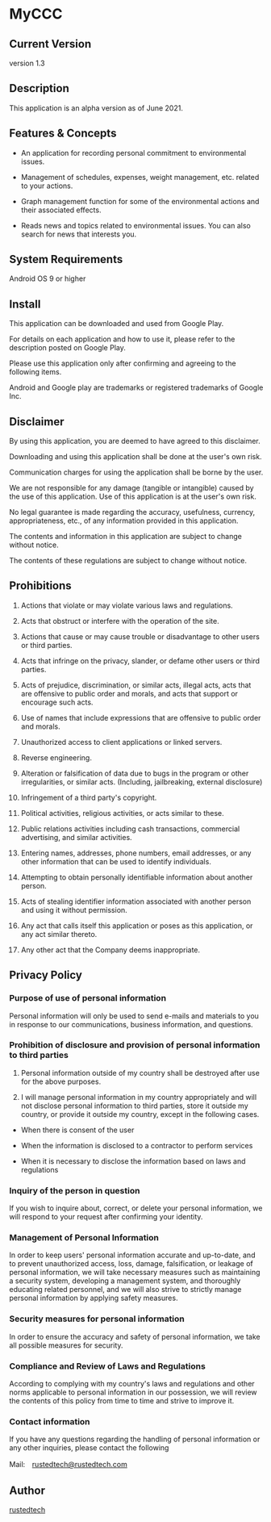 # MyCCC

## Current Version
version 1.3

## Description
This application is an alpha version as of June 2021.

## Features & Concepts

- An application for recording personal commitment to environmental issues.

- Management of schedules, expenses, weight management, etc. related to your actions.

- Graph management function for some of the environmental actions and their associated effects.

- Reads news and topics related to environmental issues. You can also search for news that interests you.

## System Requirements

Android OS 9 or higher

## Install

This application can be downloaded and used from Google Play.

For details on each application and how to use it, please refer to the description posted on Google Play.

Please use this application only after confirming and agreeing to the following items.

Android and Google play are trademarks or registered trademarks of Google Inc.

## Disclaimer

By using this application, you are deemed to have agreed to this disclaimer.

Downloading and using this application shall be done at the user's own risk.

Communication charges for using the application shall be borne by the user.

We are not responsible for any damage (tangible or intangible) caused by the use of this application. Use of this application is at the user's own risk.

No legal guarantee is made regarding the accuracy, usefulness, currency, appropriateness, etc., of any information provided in this application.

The contents and information in this application are subject to change without notice.

The contents of these regulations are subject to change without notice.

## Prohibitions

1.  Actions that violate or may violate various laws and regulations. 

2.  Acts that obstruct or interfere with the operation of the site. 

3.  Actions that cause or may cause trouble or disadvantage to other users or third parties. 

4.  Acts that infringe on the privacy, slander, or defame other users or third parties. 

5.  Acts of prejudice, discrimination, or similar acts, illegal acts, acts that are offensive to public order and morals, and acts that support or encourage such acts.
 
6.  Use of names that include expressions that are offensive to public order and morals. 

7.  Unauthorized access to client applications or linked servers. 

8.  Reverse engineering. 

9.  Alteration or falsification of data due to bugs in the program or other irregularities, or similar acts. (Including, jailbreaking, external disclosure) 

10. Infringement of a third party's copyright. 

11. Political activities, religious activities, or acts similar to these. 

12. Public relations activities including cash transactions, commercial advertising, and similar activities. 

13. Entering names, addresses, phone numbers, email addresses, or any other information that can be used to identify individuals. 

14. Attempting to obtain personally identifiable information about another person. 

15. Acts of stealing identifier information associated with another person and using it without permission. 

16. Any act that calls itself this application or poses as this application, or any act similar thereto. 

17. Any other act that the Company deems inappropriate.

## Privacy Policy

### Purpose of use of personal information
Personal information will only be used to send e-mails and materials to you in response to our communications, business information, and questions.

### Prohibition of disclosure and provision of personal information to third parties

1) Personal information outside of my country shall be destroyed after use for the above purposes.

2) I will manage personal information in my country appropriately and will not disclose personal information to third parties, store it outside my country, or provide it outside my country, except in the following cases.

- When there is consent of the user

- When the information is disclosed to a contractor to perform services

- When it is necessary to disclose the information based on laws and regulations

### Inquiry of the person in question

If you wish to inquire about, correct, or delete your personal information, we will respond to your request after confirming your identity.

### Management of Personal Information

In order to keep users' personal information accurate and up-to-date, and to prevent unauthorized access, loss, damage, falsification, or leakage of personal information, we will take necessary measures such as maintaining a security system, developing a management system, and thoroughly educating related personnel, and we will also strive to strictly manage personal information by applying safety measures.

### Security measures for personal information

In order to ensure the accuracy and safety of personal information, we take all possible measures for security.

### Compliance and Review of Laws and Regulations

According to complying with my country's laws and regulations and other norms applicable to personal information in our possession, we will review the contents of this policy from time to time and strive to improve it.

### Contact information

If you have any questions regarding the handling of personal information or any other inquiries, please contact the following

Mail:　rustedtech@rustedtech.com

## Author

[rustedtech](https://github.com/rustedtechcom)
